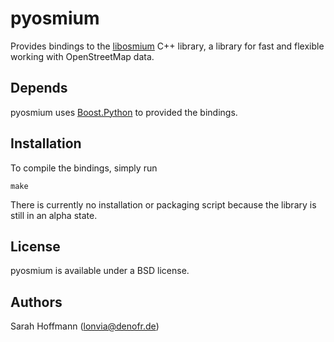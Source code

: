 # pyosmium

Provides bindings to the [libosmium](https://github.com/osmcode/libosmium) C++
library, a library for fast and flexible working with OpenStreetMap data.

## Depends

pyosmium uses [Boost.Python](http://www.boost.org/doc/libs/1_56_0/libs/python/doc/index.html)
to provided the bindings.

## Installation

To compile the bindings, simply run

    make

There is currently no installation or packaging script because the library
is still in an alpha state.

## License

pyosmium is available under a BSD license.

## Authors

Sarah Hoffmann (lonvia@denofr.de)
